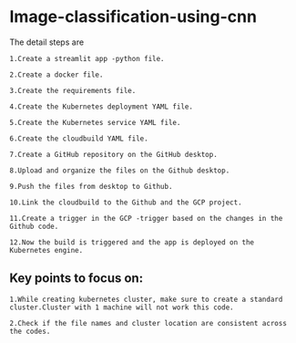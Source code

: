 # Image-classification-using-cnn
The detail steps are

    1.Create a streamlit app -python file.

    2.Create a docker file.
  
    3.Create the requirements file.
  
    4.Create the Kubernetes deployment YAML file.
  
    5.Create the Kubernetes service YAML file.
  
    6.Create the cloudbuild YAML file.
  
    7.Create a GitHub repository on the GitHub desktop.
  
    8.Upload and organize the files on the Github desktop.
  
    9.Push the files from desktop to Github.
  
    10.Link the cloudbuild to the Github and the GCP project.
  
    11.Create a trigger in the GCP -trigger based on the changes in the Github code.
  
    12.Now the build is triggered and the app is deployed on the Kubernetes engine.
 
 
## Key points to focus on:

    1.While creating kubernetes cluster, make sure to create a standard cluster.Cluster with 1 machine will not work this code.

    2.Check if the file names and cluster location are consistent across the codes.


